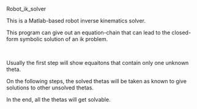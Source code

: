 Robot_ik_solver

This is a Matlab-based robot inverse kinematics solver.

This program can give out an equation-chain that can lead to the closed-form symbolic solution of an ik problem.

</br>

Usually the first step will show equaitons that contain only one unknown theta.

On the following steps, the solved thetas will be taken as known to give solutions to other unsolved thetas.

In the end, all the thetas will get solvable.